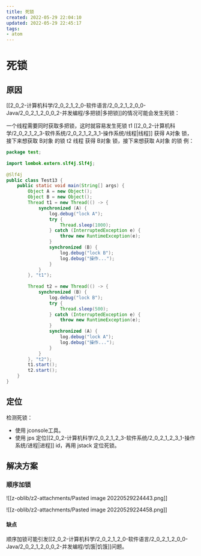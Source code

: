 ```yaml
---
title: 死锁
created: 2022-05-29 22:04:10
updated: 2022-05-29 22:45:17
tags: 
- atom
---
```

# 死锁

## 原因

[[2_0_2-计算机科学/2_0_2_1_2_0-软件语言/2_0_2_1_2_0_0-Java/2_0_2_1_2_0_0_2-并发编程/多把锁|多把锁]]的情况可能会发生死锁：

一个线程需要同时获取多把锁，这时就容易发生死锁
t1 [[2_0_2-计算机科学/2_0_2_1_2_3-软件系统/2_0_2_1_2_3_1-操作系统/线程|线程]] 获得 A对象 锁，接下来想获取 B对象 的锁 t2 线程 获得 B对象 锁，接下来想获取 A对象 的锁 例：

```java
package test;  
  
import lombok.extern.slf4j.Slf4j;  
  
@Slf4j  
public class Test13 {  
    public static void main(String[] args) {  
        Object A = new Object();  
        Object B = new Object();  
        Thread t1 = new Thread(() -> {  
            synchronized (A) {  
                log.debug("lock A");  
                try {  
                    Thread.sleep(1000);  
                } catch (InterruptedException e) {  
                    throw new RuntimeException(e);  
                }  
                synchronized (B) {  
                    log.debug("lock B");  
                    log.debug("操作...");  
                }  
            }  
        }, "t1");  
  
        Thread t2 = new Thread(() -> {  
            synchronized (B) {  
                log.debug("lock B");  
                try {  
                    Thread.sleep(500);  
                } catch (InterruptedException e) {  
                    throw new RuntimeException(e);  
                }  
                synchronized (A) {  
                    log.debug("lock A");  
                    log.debug("操作...");  
                }  
            }  
        }, "t2");  
        t1.start();  
        t2.start();  
    }  
}
```

## 定位
检测死锁：
- 使用 jconsole工具。
- 使用 jps 定位[[2_0_2-计算机科学/2_0_2_1_2_3-软件系统/2_0_2_1_2_3_1-操作系统/进程|进程]] id，再用 jstack 定位死锁。

## 解决方案

### 顺序加锁

![[z-oblib/z2-attachments/Pasted image 20220529224443.png]]

![[z-oblib/z2-attachments/Pasted image 20220529224458.png]]

#### 缺点

顺序加锁可能引发[[2_0_2-计算机科学/2_0_2_1_2_0-软件语言/2_0_2_1_2_0_0-Java/2_0_2_1_2_0_0_2-并发编程/饥饿|饥饿]]问题。